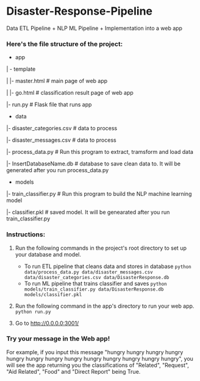 # Disaster-Response-Pipeline
Data ETL Pipeline + NLP ML Pipeline + Implementation into a web app

### Here's the file structure of the project:
- app

| - template

| |- master.html  # main page of web app

| |- go.html  # classification result page of web app

|- run.py  # Flask file that runs app

- data

|- disaster_categories.csv  # data to process 

|- disaster_messages.csv  # data to process

|- process_data.py # Run this program to extract, tramsform and load data

|- InsertDatabaseName.db   # database to save clean data to. It will be generated after you run process_data.py

- models

|- train_classifier.py # Run this program to build the NLP machine learning model

|- classifier.pkl  # saved model. It will be genearated after you run train_classifier.py

### Instructions:
1. Run the following commands in the project's root directory to set up your database and model.

    - To run ETL pipeline that cleans data and stores in database
        `python data/process_data.py data/disaster_messages.csv data/disaster_categories.csv data/DisasterResponse.db`
    - To run ML pipeline that trains classifier and saves
        `python models/train_classifier.py data/DisasterResponse.db models/classifier.pkl`

2. Run the following command in the app's directory to run your web app.
    `python run.py`

3. Go to http://0.0.0.0:3001/

### Try your message in the Web app!
For example, if you input this message "hungry hungry hungry hungry hungry hungry hungry hungry hungry hungry hungry hungry hungry",
you will see the app returning you the classifications of "Related", "Request", "Aid Related", "Food" and "Direct Report" being True.

